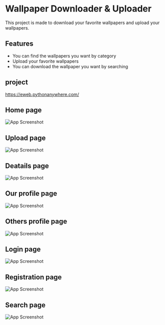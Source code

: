 
# Wallpaper Downloader & Uploader

This project is made to download your favorite wallpapers and upload your wallpapers.



## Features

- You can find the wallpapers you want by category
- Upload your favorite wallpapers
- You can download the wallpaper you want by searching



## project

https://eweb.pythonanywhere.com/


## Home page

![App Screenshot](https://dashing-pika-0fa706.netlify.app/screenshots/wallpaper-1.png)


## Upload page

![App Screenshot](https://dashing-pika-0fa706.netlify.app/screenshots/wallpaper-6.png)


## Deatails page

![App Screenshot](https://dashing-pika-0fa706.netlify.app/screenshots/wallpaper-5.png)


## Our profile page

![App Screenshot](https://dashing-pika-0fa706.netlify.app/screenshots/wallpaper-8.png)


## Others profile page

![App Screenshot](https://dashing-pika-0fa706.netlify.app/screenshots/wallpaper-7.png)


## Login page

![App Screenshot](https://dashing-pika-0fa706.netlify.app/screenshots/wallpaper-2.png)


## Registration page

![App Screenshot](https://dashing-pika-0fa706.netlify.app/screenshots/wallpaper-4.png)


## Search page

![App Screenshot](https://dashing-pika-0fa706.netlify.app/screenshots/wallpaper-3.png)

